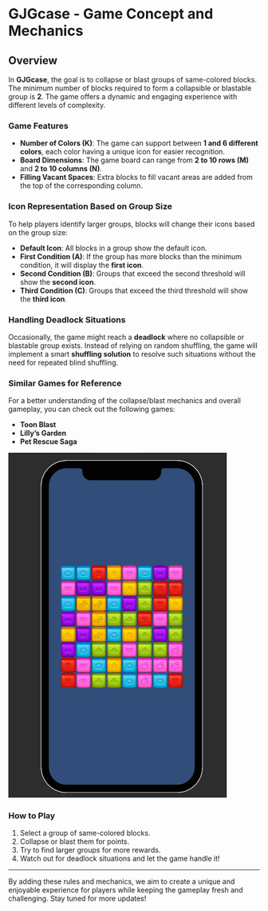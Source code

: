 # GJGcase - Game Concept and Mechanics

## Overview
In **GJGcase**, the goal is to collapse or blast groups of same-colored blocks. The minimum number of blocks required to form a collapsible or blastable group is **2**. The game offers a dynamic and engaging experience with different levels of complexity.

### Game Features
- **Number of Colors (K)**: The game can support between **1 and 6 different colors**, each color having a unique icon for easier recognition.
- **Board Dimensions**: The game board can range from **2 to 10 rows (M)** and **2 to 10 columns (N)**.
- **Filling Vacant Spaces**: Extra blocks to fill vacant areas are added from the top of the corresponding column.

### Icon Representation Based on Group Size
To help players identify larger groups, blocks will change their icons based on the group size:
- **Default Icon**: All blocks in a group show the default icon.
- **First Condition (A)**: If the group has more blocks than the minimum condition, it will display the **first icon**.
- **Second Condition (B)**: Groups that exceed the second threshold will show the **second icon**.
- **Third Condition (C)**: Groups that exceed the third threshold will show the **third icon**.

### Handling Deadlock Situations
Occasionally, the game might reach a **deadlock** where no collapsible or blastable group exists. Instead of relying on random shuffling, the game will implement a smart **shuffling solution** to resolve such situations without the need for repeated blind shuffling.

### Similar Games for Reference
For a better understanding of the collapse/blast mechanics and overall gameplay, you can check out the following games:
- **Toon Blast**
- **Lilly’s Garden**
- **Pet Rescue Saga**

![Project Image](https://github.com/Emreceliik/GJGcase/raw/main/Assets/Assets/Images/Telefon.png)

### How to Play
1. Select a group of same-colored blocks.
2. Collapse or blast them for points.
3. Try to find larger groups for more rewards.
4. Watch out for deadlock situations and let the game handle it!

---

By adding these rules and mechanics, we aim to create a unique and enjoyable experience for players while keeping the gameplay fresh and challenging. Stay tuned for more updates!
